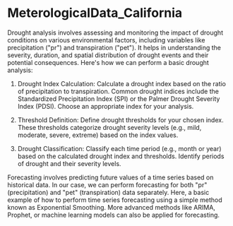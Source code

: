 # MeterologicalData_California

Drought analysis involves assessing and monitoring the impact of drought conditions on various environmental factors, including variables like precipitation ("pr") and transpiration ("pet"). It helps in understanding the severity, duration, and spatial distribution of drought events and their potential consequences. Here's how we can perform a basic drought analysis:

1) Drought Index Calculation:
Calculate a drought index based on the ratio of precipitation to transpiration. Common drought indices include the Standardized Precipitation Index (SPI) or the Palmer Drought Severity Index (PDSI). Choose an appropriate index for your analysis.

2) Threshold Definition:
Define drought thresholds for your chosen index. These thresholds categorize drought severity levels (e.g., mild, moderate, severe, extreme) based on the index values.

3) Drought Classification:
Classify each time period (e.g., month or year) based on the calculated drought index and thresholds. Identify periods of drought and their severity levels.


Forecasting involves predicting future values of a time series based on historical data. In our case, we can perform forecasting for both "pr" (precipitation) and "pet" (transpiration) data separately. Here, a basic example of how to perform time series forecasting using a simple method known as Exponential Smoothing. More advanced methods like ARIMA, Prophet, or machine learning models can also be applied for forecasting.
